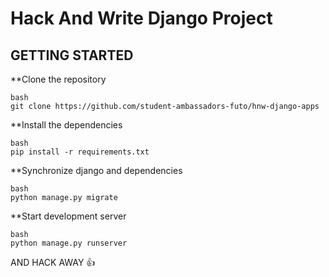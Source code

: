 # Hack And Write Django Project

## GETTING STARTED

**Clone the repository
  ```
  bash
  git clone https://github.com/student-ambassadors-futo/hnw-django-apps
  ```
**Install the dependencies
  ```
  bash
  pip install -r requirements.txt
  ```

**Synchronize django and dependencies
  ```
  bash
  python manage.py migrate
  ```
**Start development server
  ```
  bash
  python manage.py runserver
  ```
 AND HACK AWAY :+1:
